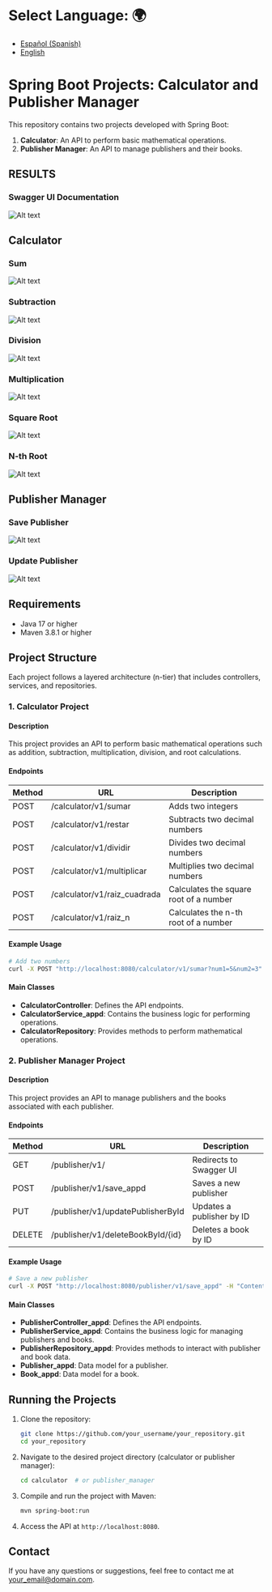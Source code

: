 # **Select Language:** 🌍
- [Español (Spanish)](README-es.md)
- [English](README.md)

# Spring Boot Projects: Calculator and Publisher Manager

This repository contains two projects developed with Spring Boot:

1. **Calculator**: An API to perform basic mathematical operations.
2. **Publisher Manager**: An API to manage publishers and their books.

## RESULTS
### Swagger UI Documentation
![Alt text](docs/doc.PNG)
## Calculator
### Sum
![Alt text](docs/sumar.PNG)
### Subtraction
![Alt text](docs/subtract.PNG)
### Division
![Alt text](docs/div.PNG)
### Multiplication
![Alt text](docs/mul.PNG)
### Square Root
![Alt text](docs/r2.PNG)
### N-th Root
![Alt text](docs/rn.PNG)
## Publisher Manager
### Save Publisher
![Alt text](docs/save.PNG)
### Update Publisher
![Alt text](docs/edit.PNG)



## Requirements

- Java 17 or higher
- Maven 3.8.1 or higher

## Project Structure

Each project follows a layered architecture (n-tier) that includes controllers, services, and repositories.

### 1. Calculator Project

#### Description

This project provides an API to perform basic mathematical operations such as addition, subtraction, multiplication, division, and root calculations.

#### Endpoints

| Method | URL                   | Description                        |
|--------|-----------------------|------------------------------------|
| POST   | /calculator/v1/sumar  | Adds two integers                  |
| POST   | /calculator/v1/restar | Subtracts two decimal numbers      |
| POST   | /calculator/v1/dividir| Divides two decimal numbers        |
| POST   | /calculator/v1/multiplicar | Multiplies two decimal numbers  |
| POST   | /calculator/v1/raiz_cuadrada | Calculates the square root of a number |
| POST   | /calculator/v1/raiz_n | Calculates the n-th root of a number |

#### Example Usage

```bash
# Add two numbers
curl -X POST "http://localhost:8080/calculator/v1/sumar?num1=5&num2=3"
```

#### Main Classes

- **CalculatorController**: Defines the API endpoints.
- **CalculatorService_appd**: Contains the business logic for performing operations.
- **CalculatorRepository**: Provides methods to perform mathematical operations.

### 2. Publisher Manager Project

#### Description

This project provides an API to manage publishers and the books associated with each publisher.

#### Endpoints

| Method | URL                          | Description                                     |
|--------|------------------------------|-------------------------------------------------|
| GET    | /publisher/v1/               | Redirects to Swagger UI                         |
| POST   | /publisher/v1/save_appd      | Saves a new publisher                           |
| PUT    | /publisher/v1/updatePublisherById | Updates a publisher by ID                     |
| DELETE | /publisher/v1/deleteBookById/{id} | Deletes a book by ID                          |

#### Example Usage

```bash
# Save a new publisher
curl -X POST "http://localhost:8080/publisher/v1/save_appd" -H "Content-Type: application/json" -d '{"id_app": 1, "name_app": "Publisher ABC", "book_app": []}'
```

#### Main Classes

- **PublisherController_appd**: Defines the API endpoints.
- **PublisherService_appd**: Contains the business logic for managing publishers and books.
- **PublisherRepository_appd**: Provides methods to interact with publisher and book data.
- **Publisher_appd**: Data model for a publisher.
- **Book_appd**: Data model for a book.

## Running the Projects

1. Clone the repository:

   ```bash
   git clone https://github.com/your_username/your_repository.git
   cd your_repository
   ```

2. Navigate to the desired project directory (calculator or publisher manager):

   ```bash
   cd calculator  # or publisher_manager
   ```

3. Compile and run the project with Maven:

   ```bash
   mvn spring-boot:run
   ```

4. Access the API at `http://localhost:8080`.

## Contact

If you have any questions or suggestions, feel free to contact me at [your_email@domain.com](mailto:your_email@domain.com).
